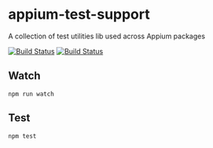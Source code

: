 appium-test-support
===================

A collection of test utilities lib used across Appium packages

[![Build Status](https://travis-ci.org/appium/appium-test-support.svg?branch=master)](https://travis-ci.org/appium/appium-test-support)
[![Build Status](https://travis-ci.org/appium/appium-test-support.svg?branch=master)](https://travis-ci.org/appium/appium-test-support)

## Watch

```
npm run watch
```

## Test

```
npm test
```
